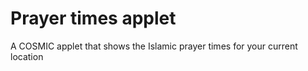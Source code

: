 # Prayer times applet

A COSMIC applet that shows the Islamic prayer times for your current location
